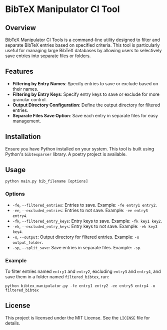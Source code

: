 # BibTeX Manipulator CI Tool

## Overview

BibTeX Manipulator CI Tools is a command-line utility designed to filter and separate BibTeX entries based on specified criteria. This tool is particularly useful for managing large BibTeX databases by allowing users to selectively save entries into separate files or folders.

## Features

- **Filtering by Entry Names**: Specify entries to save or exclude based on their names.
- **Filtering by Entry Keys**: Specify entry keys to save or exclude for more granular control.
- **Output Directory Configuration**: Define the output directory for filtered entries.
- **Separate Files Save Option**: Save each entry in separate files for easy management.

## Installation

Ensure you have Python installed on your system. This tool is built using Python's `bibtexparser` library. A poetry project is available.

## Usage

`
python main.py bib_filename [options]
`

### Options

- `-fe`, `--filtered_entries`: Entries to save. Example: `-fe entry1 entry2`.
- `-ee`, `--excluded_entries`: Entries to not save. Example: `-ee entry3 entry4`.
- `-fk`, `--filtered_entry_keys`: Entry keys to save. Example: `-fk key1 key2`.
- `-ek`, `--excluded_entry_keys`: Entry keys to not save. Example: `-ek key3 key4`.
- `-o`, `--output`: Output directory for filtered entries. Example: `-o output_folder`.
- `-sp`, `--split_save`: Save entries in separate files. Example: `-sp`.

### Example

To filter entries named `entry1` and `entry2`, excluding `entry3` and `entry4`, and save them in a folder named `filtered_bibtex`, run:

`
python bibtex_manipulator.py -fe entry1 entry2 -ee entry3 entry4 -o filtered_bibtex
`

## License

This project is licensed under the MIT License. See the `LICENSE` file for details.

